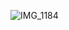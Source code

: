 ![IMG_1184](https://github.com/farmJun/workout-farmJun/assets/101688752/1b3f2a18-cc2b-41e4-8c19-8fbac4ea22b1)

